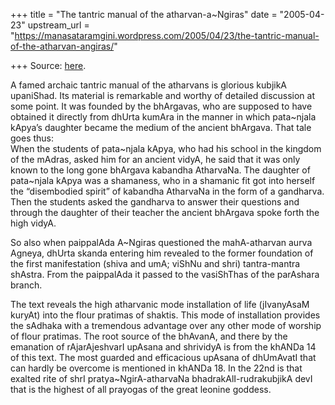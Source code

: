 +++
title = "The tantric manual of the atharvan-a~Ngiras"
date = "2005-04-23"
upstream_url = "https://manasataramgini.wordpress.com/2005/04/23/the-tantric-manual-of-the-atharvan-angiras/"

+++
Source: [here](https://manasataramgini.wordpress.com/2005/04/23/the-tantric-manual-of-the-atharvan-angiras/).

A famed archaic tantric manual of the atharvans is glorious kubjikA upaniShad. Its material is remarkable and worthy of detailed discussion at some point. It was founded by the bhArgavas, who are supposed to have obtained it directly from dhUrta kumAra in the manner in which pata\~njala kApya’s daughter became the medium of the ancient bhArgava. That tale goes thus:  
When the students of pata\~njala kApya, who had his school in the kingdom of the mAdras, asked him for an ancient vidyA, he said that it was only known to the long gone bhArgava kabandha AtharvaNa. The daughter of pata\~njala kApya was a shamaness, who in a shamanic fit got into herself the “disembodied spirit” of kabandha AtharvaNa in the form of a gandharva. Then the students asked the gandharva to answer their questions and through the daughter of their teacher the ancient bhArgava spoke forth the high vidyA.

So also when paippalAda A\~Ngiras questioned the mahA-atharvan aurva Agneya, dhUrta skanda entering him revealed to the former foundation of the first manifestation (shiva and umA; viShNu and shri) tantra-mantra shAstra. From the paippalAda it passed to the vasiShThas of the parAshara branch.

The text reveals the high atharvanic mode installation of life
(jIvanyAsaM kuryAt) into the flour pratimas of shaktis. This mode of
installation provides the sAdhaka with a tremendous advantage over any other mode of worship of flour pratimas. The root source of the bhAvanA, and there by the emanation of rAjarAjeshvarI upAsana and shrividyA is from the khANDa 14 of this text. The most guarded and efficacious upAsana of dhUmAvatI that can hardly be overcome is mentioned in khANDa 18. In the 22nd is that exalted rite of shrI pratya\~NgirA-atharvaNa bhadrakAlI-rudrakubjikA devI that is the highest of all prayogas of the great leonine goddess.

